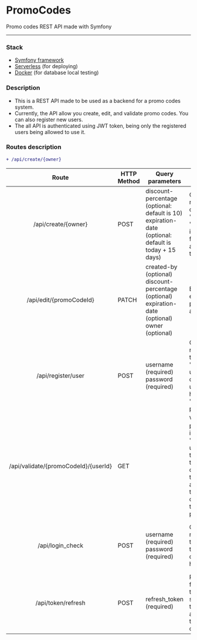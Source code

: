 # PromoCodes
Promo codes REST API made with Symfony

----

### Stack
* [Symfony framework](https://symfony.com/doc/current/setup.html)
* [Serverless](https://serverless.com/framework/docs/providers/aws/guide/installation/) (for deploying)
* [Docker](https://docs.docker.com/install/) (for database local testing)

### Description
* This is a REST API made to be used as a backend for a promo codes system.
* Currently, the API allow you create, edit, and validate promo codes. You can also register new users.
* The all API is authenticated using JWT token, being only the registered users being allowed to use it.

### Routes description
```diff
+ /api/create/{owner}
```

| Route                                | HTTP Method | Query parameters                                                                                          | Description                                                                                                                                                                  | Return values                                                                                             |
| :----------------------------------: |------------ | --------------------------------------------------------------------------------------------------------- | ---------------------------------------------------------------------------------------------------------------------------------------------------------------------------- | --------------------------------------------------------------------------------------------------------- |
| /api/create/{owner}                  | POST        | discount-percentage (optional: default is 10)<br>expiration-date (optional: default is today + 15 days)   | Creates a new promo code for the "owner". The "createdBy" is extracted from the authentication token.                                                                        | Promo code id                                                                                             |
| /api/edit/{promoCodeId}              | PATCH       | created-by (optional)<br>discount-percentage (optional)<br>expiration-date (optional)<br>owner (optional) | Edit an existent promo code attributes.                                                                                                                                      | Invalid promo code<br>Success message                                                                     |
| /api/register/user                   | POST        | username (required)<br>password (required)                                                                | Creates a new user with the role "USER". The user you are currently using must have "ADMIN" privileges.                                                                      | Missing parameters<br>User already exists<br>The new user username and roles                              |
| /api/validate/{promoCodeId}/{userId} | GET         |                                                                                                           | Validate if a promo code is valid. The "userId" is the user that is trying to use this promo code (if any), this way we assure that the owner cannot use the own promo code. | Invalid promo code id<br>User cannot use own promo code<br>Promo code already expired<br>Valid promo code |
| /api/login_check                     | POST        | username (required)<br>password (required)                                                                | Creates a new JWT token. This token has a duration of 1 hour.                                                                                                                | Authentication error<br>The new JWT token and a refresh token (1 month duration)                          |
| /api/token/refresh                   | POST        | refresh_token (required)                                                                                  | Returns a fresh JWT token for the same user that was associated to the previous one.                                                                                         | The new JWT token and the same refresh token as before                                                    |
